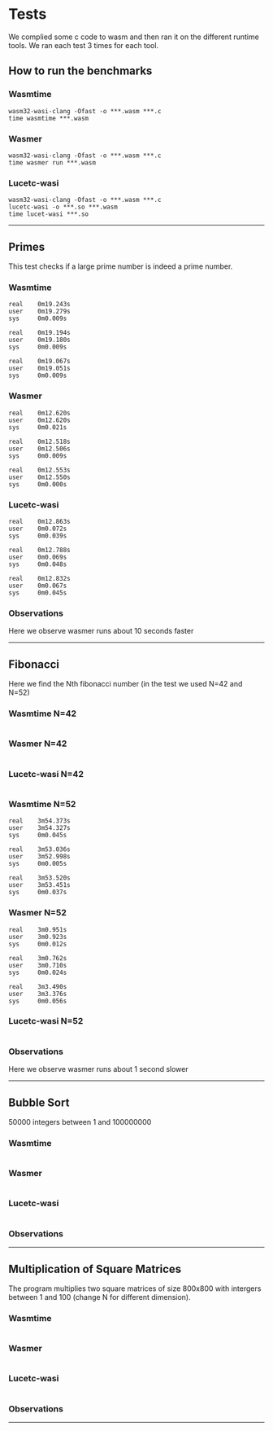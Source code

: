 # Tests
We complied some c code to wasm and then ran it on the different runtime tools. We ran each test 3 times for each tool.
## How to run the benchmarks
### Wasmtime
```shell
wasm32-wasi-clang -Ofast -o ***.wasm ***.c
time wasmtime ***.wasm
```
### Wasmer
```shell
wasm32-wasi-clang -Ofast -o ***.wasm ***.c
time wasmer run ***.wasm 
```
### Lucetc-wasi
```shell
wasm32-wasi-clang -Ofast -o ***.wasm ***.c
lucetc-wasi -o ***.so ***.wasm
time lucet-wasi ***.so
```
------
## Primes
This test checks if a large prime number is indeed a prime number.  
### Wasmtime
```shell
real    0m19.243s
user    0m19.279s
sys     0m0.009s

real    0m19.194s
user    0m19.180s
sys     0m0.009s

real    0m19.067s
user    0m19.051s
sys     0m0.009s
```
### Wasmer
```shell
real    0m12.620s
user    0m12.620s
sys     0m0.021s

real    0m12.518s
user    0m12.506s
sys     0m0.009s

real    0m12.553s
user    0m12.550s
sys     0m0.000s
```
### Lucetc-wasi
```shell
real    0m12.863s
user    0m0.072s
sys     0m0.039s

real    0m12.788s
user    0m0.069s
sys     0m0.048s

real    0m12.832s
user    0m0.067s
sys     0m0.045s
```

### Observations
Here we observe wasmer runs about 10 seconds faster

------
## Fibonacci
Here we find the Nth fibonacci number (in the test we used N=42 and N=52)
### Wasmtime N=42
```shell

```
### Wasmer N=42
```shell

```
### Lucetc-wasi N=42
```shell

```
### Wasmtime N=52
```shell
real    3m54.373s
user    3m54.327s
sys     0m0.045s

real    3m53.036s
user    3m52.998s
sys     0m0.005s

real    3m53.520s
user    3m53.451s
sys     0m0.037s
```
### Wasmer N=52
```shell
real    3m0.951s
user    3m0.923s
sys     0m0.012s

real    3m0.762s
user    3m0.710s
sys     0m0.024s

real    3m3.490s
user    3m3.376s
sys     0m0.056s
```
### Lucetc-wasi N=52
```shell

```
### Observations
Here we observe wasmer runs about 1 second slower

------
## Bubble Sort
50000 integers between 1 and 100000000
### Wasmtime
```shell

```
### Wasmer
```shell

```
### Lucetc-wasi
```shell

```

### Observations

------
## Multiplication of Square Matrices
The program multiplies two square matrices of size 800x800 with intergers between 1 and 100 (change N for different dimension).

### Wasmtime
```shell

```
### Wasmer
```shell

```
### Lucetc-wasi
```shell

```

### Observations

------
